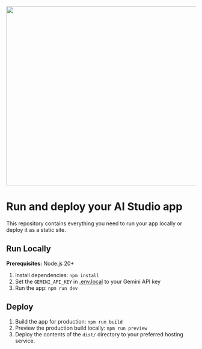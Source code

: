 <div align="center">
<img width="1200" height="475" alt="GHBanner" src="https://github.com/user-attachments/assets/0aa67016-6eaf-458a-adb2-6e31a0763ed6" />
</div>

# Run and deploy your AI Studio app

This repository contains everything you need to run your app locally or deploy it as a static site.

## Run Locally

**Prerequisites:** Node.js 20+

1. Install dependencies:
   `npm install`
2. Set the `GEMINI_API_KEY` in [.env.local](.env.local) to your Gemini API key
3. Run the app:
   `npm run dev`

## Deploy

1. Build the app for production:
   `npm run build`
2. Preview the production build locally:
   `npm run preview`
3. Deploy the contents of the `dist/` directory to your preferred hosting service.
